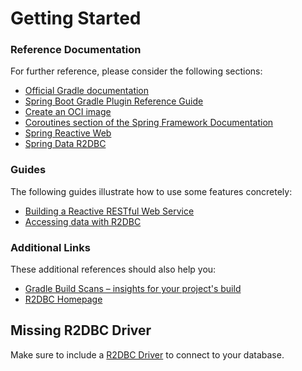 # Getting Started

### Reference Documentation
For further reference, please consider the following sections:

* [Official Gradle documentation](https://docs.gradle.org)
* [Spring Boot Gradle Plugin Reference Guide](https://docs.spring.io/spring-boot/docs/3.2.0/gradle-plugin/reference/html/)
* [Create an OCI image](https://docs.spring.io/spring-boot/docs/3.2.0/gradle-plugin/reference/html/#build-image)
* [Coroutines section of the Spring Framework Documentation](https://docs.spring.io/spring/docs/6.1.1/spring-framework-reference/languages.html#coroutines)
* [Spring Reactive Web](https://docs.spring.io/spring-boot/docs/3.2.0/reference/htmlsingle/index.html#web.reactive)
* [Spring Data R2DBC](https://docs.spring.io/spring-boot/docs/3.2.0/reference/htmlsingle/index.html#data.sql.r2dbc)

### Guides
The following guides illustrate how to use some features concretely:

* [Building a Reactive RESTful Web Service](https://spring.io/guides/gs/reactive-rest-service/)
* [Accessing data with R2DBC](https://spring.io/guides/gs/accessing-data-r2dbc/)

### Additional Links
These additional references should also help you:

* [Gradle Build Scans – insights for your project's build](https://scans.gradle.com#gradle)
* [R2DBC Homepage](https://r2dbc.io)

## Missing R2DBC Driver

Make sure to include a [R2DBC Driver](https://r2dbc.io/drivers/) to connect to your database.
